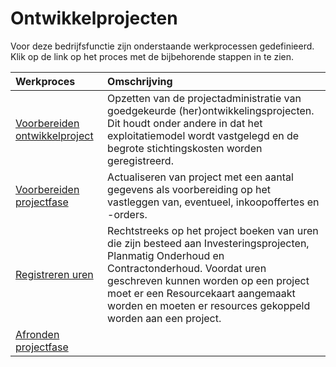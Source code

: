# Ontwikkelprojecten

Voor deze bedrijfsfunctie zijn onderstaande werkprocessen gedefinieerd. Klik op de link op het proces met de bijbehorende stappen in te zien.

Werkproces | Omschrijving
:--- | :---
[Voorbereiden ontwikkelproject](voorbereiden-ontwikkelproject/) | Opzetten van de projectadministratie van goedgekeurde (her)ontwikkelingsprojecten. Dit houdt onder andere in dat het exploitatiemodel wordt vastgelegd en de begrote stichtingskosten worden geregistreerd.
[Voorbereiden projectfase](voorbereiden-projectfase/) | Actualiseren van project met een aantal gegevens als voorbereiding op het vastleggen van, eventueel, inkoopoffertes en -orders. 
[Registreren uren](registreren-uren/) | Rechtstreeks op het project boeken van uren die zijn besteed aan Investeringsprojecten, Planmatig Onderhoud en Contractonderhoud. Voordat uren geschreven kunnen worden op een project moet er een Resourcekaart aangemaakt worden en moeten er resources gekoppeld worden aan een project.
[Afronden projectfase](afronden-projectfase/) | 
